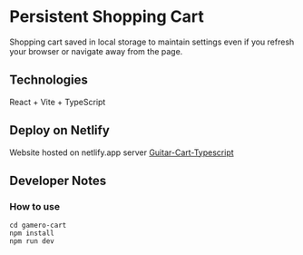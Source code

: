# Persistent Shopping Cart 
Shopping cart saved in local storage to maintain settings even if you refresh your browser or navigate away from the page.
## Technologies
React + Vite + TypeScript
## Deploy on Netlify
Website hosted on netlify.app server
[Guitar-Cart-Typescript](https://cozy-mooncake-447fd5.netlify.app/)
## Developer Notes
### How to use
```
cd gamero-cart
npm install
npm run dev
```

